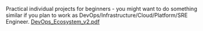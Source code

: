 Practical individual projects for beginners - you might want to do something similar if you plan to work as DevOps/Infrastructure/Cloud/Platform/SRE Engineer. 
[DevOps_Ecosystem_v2.pdf](https://github.com/Savoyer88/Open-source/files/8867017/DevOps_Ecosystem_v2.pdf)
